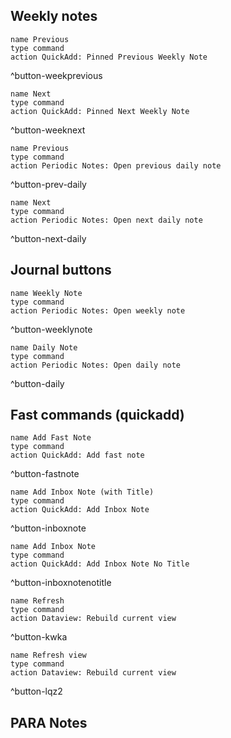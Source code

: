 ## Weekly notes

```button
name Previous
type command
action QuickAdd: Pinned Previous Weekly Note
```
^button-weekprevious

```button
name Next
type command
action QuickAdd: Pinned Next Weekly Note
```
^button-weeknext

```button
name Previous
type command
action Periodic Notes: Open previous daily note
```
^button-prev-daily

```button
name Next
type command
action Periodic Notes: Open next daily note
```
^button-next-daily

## Journal buttons
```button
name Weekly Note
type command
action Periodic Notes: Open weekly note
```
^button-weeklynote

```button
name Daily Note
type command
action Periodic Notes: Open daily note
```
^button-daily

## Fast commands (quickadd)

```button
name Add Fast Note
type command
action QuickAdd: Add fast note
```
^button-fastnote

```button
name Add Inbox Note (with Title)
type command
action QuickAdd: Add Inbox Note
```
^button-inboxnote

```button
name Add Inbox Note
type command
action QuickAdd: Add Inbox Note No Title
```
^button-inboxnotenotitle

```button
name Refresh
type command
action Dataview: Rebuild current view
```
^button-kwka

```button
name Refresh view
type command
action Dataview: Rebuild current view
```
^button-lqz2

## PARA Notes

